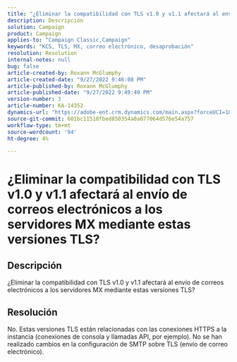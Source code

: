 ```yaml
---
title: "¿Eliminar la compatibilidad con TLS v1.0 y v1.1 afectará al envío de correos electrónicos a los servidores MX mediante estas versiones TLS?"
description: Descripción
solution: Campaign
product: Campaign
applies-to: "Campaign Classic,Campaign"
keywords: "KCS, TLS, MX, correo electrónico, desaprobación"
resolution: Resolution
internal-notes: null
bug: false
article-created-by: Roxann McGlumphy
article-created-date: "9/27/2022 9:46:08 PM"
article-published-by: Roxann McGlumphy
article-published-date: "9/27/2022 9:49:49 PM"
version-number: 3
article-number: KA-14352
dynamics-url: "https://adobe-ent.crm.dynamics.com/main.aspx?forceUCI=1&pagetype=entityrecord&etn=knowledgearticle&id=e75a27cb-ad3e-ed11-9db1-00224808613b"
source-git-commit: 601bc11510fbed850354a0a077064d576e54a757
workflow-type: tm+mt
source-wordcount: '94'
ht-degree: 4%

---
```


# ¿Eliminar la compatibilidad con TLS v1.0 y v1.1 afectará al envío de correos electrónicos a los servidores MX mediante estas versiones TLS?

## Descripción


¿Eliminar la compatibilidad con TLS v1.0 y v1.1 afectará al envío de correos electrónicos a los servidores MX mediante estas versiones TLS?


## Resolución


No. Estas versiones TLS están relacionadas con las conexiones HTTPS a la instancia (conexiones de consola y llamadas API, por ejemplo). No se han realizado cambios en la configuración de SMTP sobre TLS (envío de correo electrónico).
